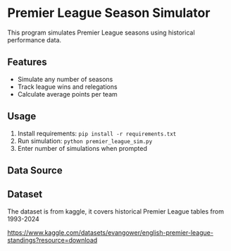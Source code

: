 # Premier League Season Simulator

This program simulates Premier League seasons using historical performance data.

## Features
- Simulate any number of seasons
- Track league wins and relegations
- Calculate average points per team

## Usage
1. Install requirements: `pip install -r requirements.txt`
2. Run simulation: `python premier_league_sim.py`
3. Enter number of simulations when prompted

## Data Source

## Dataset
The dataset is from kaggle, it covers historical Premier League tables from 1993-2024

https://www.kaggle.com/datasets/evangower/english-premier-league-standings?resource=download
